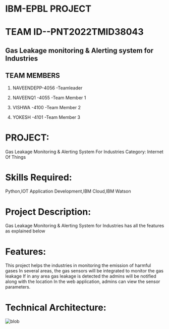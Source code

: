 # IBM-EPBL PROJECT
# TEAM ID--PNT2022TMID38043

## Gas Leakage monitoring &amp; Alerting system for Industries

## TEAM MEMBERS
 
1)  NAVEENDEPP-4056 -Teamleader
 
2)  NAVEENQ1  -4055 -Team Member 1

3)  VISHWA    -4100 -Team Member 2
  
4)  YOKESH    -4101 -Team Member 3

# PROJECT:

Gas Leakage Monitoring & Alerting System For Industries
Category: Internet Of Things

# Skills Required:
Python,IOT Application Development,IBM Cloud,IBM Watson

# Project Description:

Gas Leakage Monitoring & Alerting System for Industries has all the features as explained below



# Features:

This project helps the industries in monitoring the emission of harmful gases
In several areas, the gas sensors will be integrated to monitor the gas leakage
If in any area gas leakage is detected the admins will be notified along with the location
In the web application, admins can view the sensor parameters.

# Technical Architecture:


   
   
  ![blob](https://user-images.githubusercontent.com/106682526/198865163-cc57bc03-ca71-4369-ab62-9954edab50a5.png)

  
  
